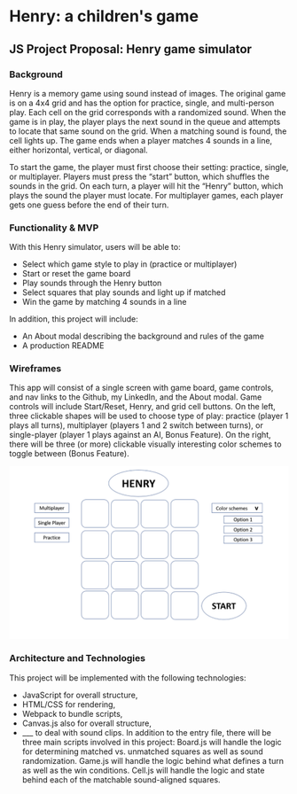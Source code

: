 # Henry: a children's game
## JS Project Proposal: Henry game simulator
### Background
Henry is a memory game using sound instead of images. The original game is on a 4x4 grid and has the option for practice, single, and multi-person play. Each cell on the grid corresponds with a randomized sound. When the game is in play, the player plays the next sound in the queue and attempts to locate that same sound on the grid. When a matching sound is found, the cell lights up. The game ends when a player matches 4 sounds in a line, either horizontal, vertical, or diagonal.

To start the game, the player must first choose their setting: practice, single, or multiplayer. Players must press the “start” button, which shuffles the sounds in the grid. On each turn, a player will hit the “Henry” button, which plays the sound the player must locate. For multiplayer games, each player gets one guess before the end of their turn. 

### Functionality & MVP

With this Henry simulator, users will be able to:
* Select which game style to play in (practice or multiplayer)
* Start or reset the game board
* Play sounds through the Henry button
* Select squares that play sounds and light up if matched
* Win the game by matching 4 sounds in a line
 
In addition, this project will include:
* An About modal describing the background and rules of the game
* A production README

### Wireframes
This app will consist of a single screen with game board, game controls, and nav links to the Github, my LinkedIn, and the About modal. Game controls will include Start/Reset, Henry, and grid cell buttons. On the left, three clickable shapes will be used to choose type of play: practice (player 1 plays all turns), multiplayer (players 1 and 2 switch between turns), or single-player (player 1 plays against an AI, Bonus Feature). On the right, there will be three (or more) clickable visually interesting color schemes to toggle between (Bonus Feature). 

![alt text](https://github.com/idechow/Henry/blob/master/Screen%20Shot%202020-01-27%20at%2010.31.10%20AM.png)

### Architecture and Technologies

This project will be implemented with the following technologies:
* JavaScript for overall structure,
* HTML/CSS for rendering,
* Webpack to bundle scripts,
* Canvas.js also for overall structure,
* ___ to deal with sound clips.
In addition to the entry file, there will be three main scripts involved in this project:
Board.js will handle the logic for determining matched vs. unmatched squares as well as sound randomization. 
Game.js will handle the logic behind what defines a turn as well as the win conditions.
Cell.js will handle the logic and state behind each of the matchable sound-aligned squares. 

